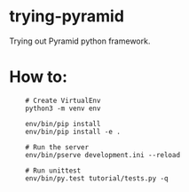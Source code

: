 # trying-pyramid
Trying out Pyramid python framework.

# How to:

```
    # Create VirtualEnv
    python3 -m venv env

    env/bin/pip install
    env/bin/pip install -e .

    # Run the server
    env/bin/pserve development.ini --reload

    # Run unittest
    env/bin/py.test tutorial/tests.py -q

```

